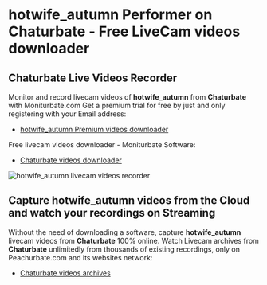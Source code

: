 # hotwife_autumn Performer on Chaturbate - Free LiveCam videos downloader

## Chaturbate Live Videos Recorder

Monitor and record livecam videos of **hotwife_autumn** from **Chaturbate** with Moniturbate.com
Get a premium trial for free by just and only registering with your Email address:
* [hotwife_autumn Premium videos downloader](https://moniturbate.com/request-demo-licence-key.html)

Free livecam videos downloader - Moniturbate Software:
* [Chaturbate videos downloader](https://moniturbate.com/moniturbate-download-software.html)

![hotwife_autumn livecam videos recorder](https://peachurnet.com/templates/moniturbate-software.png)


## Capture hotwife_autumn videos from the Cloud and watch your recordings on Streaming

Without the need of downloading a software, capture **hotwife_autumn** livecam videos from **Chaturbate** 100% online.
Watch Livecam archives from **Chaturbate** unlimitedly from thousands of existing recordings, only on Peachurbate.com and its websites network:
* [Chaturbate videos archives](https://peachurnet.com/)